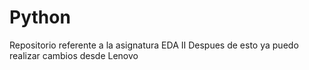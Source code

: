 # Python
Repositorio referente a la asignatura EDA II
Despues de esto ya puedo realizar cambios desde Lenovo